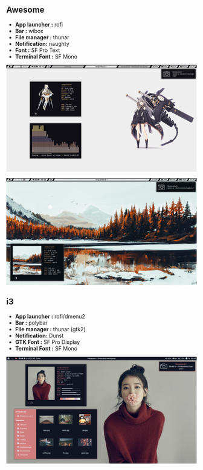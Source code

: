 ## Awesome
- **App launcher :** rofi
- **Bar :** wibox
- **File manager :** thunar
- **Notification:** naughty
- **Font :** SF Pro Text
- **Terminal Font :** SF Mono
<p align="center">
  <img src="https://github.com/Eredarion/dotfiles/raw/master/.screenshot/2019-01-13_23:15:43.png" alt="screenshot">
</p>

<p align="center">
  <img src="https://github.com/Eredarion/dotfiles/raw/master/.screenshot/2019-03-04_02:48:47.png" alt="screenshot">
</p>

## i3
- **App launcher :** rofi/dmenu2
- **Bar :** polybar
- **File manager :** thunar (gtk2)
- **Notification:** Dunst
- **GTK Font :** SF Pro Display
- **Terminal Font :** SF Mono
<p align="center">
  <img src="https://github.com/Eredarion/dotfiles/raw/master/.screenshot/2018-11-19_00:44:06.png" alt="screenshot">
</p>

